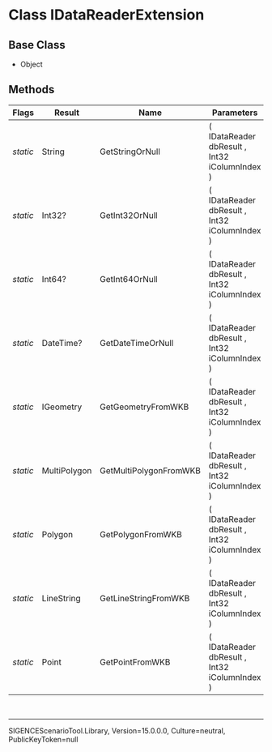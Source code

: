 # Class IDataReaderExtension
## Base Class
- Object
## Methods
Flags|Result|Name|Parameters
-|-|-|-
*static*|String|GetStringOrNull|( IDataReader dbResult , Int32 iColumnIndex )
*static*|Int32?|GetInt32OrNull|( IDataReader dbResult , Int32 iColumnIndex )
*static*|Int64?|GetInt64OrNull|( IDataReader dbResult , Int32 iColumnIndex )
*static*|DateTime?|GetDateTimeOrNull|( IDataReader dbResult , Int32 iColumnIndex )
*static*|IGeometry|GetGeometryFromWKB|( IDataReader dbResult , Int32 iColumnIndex )
*static*|MultiPolygon|GetMultiPolygonFromWKB|( IDataReader dbResult , Int32 iColumnIndex )
*static*|Polygon|GetPolygonFromWKB|( IDataReader dbResult , Int32 iColumnIndex )
*static*|LineString|GetLineStringFromWKB|( IDataReader dbResult , Int32 iColumnIndex )
*static*|Point|GetPointFromWKB|( IDataReader dbResult , Int32 iColumnIndex )

<br /><hr />
SIGENCEScenarioTool.Library, Version=15.0.0.0, Culture=neutral, PublicKeyToken=null
